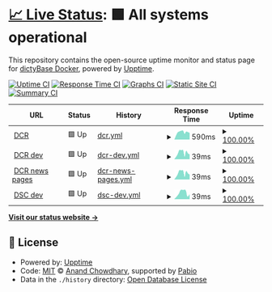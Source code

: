 # [📈 Live Status](https://status.dictybase.dev): <!--live status--> **🟩 All systems operational**

This repository contains the open-source uptime monitor and status page for [dictyBase Docker](http://dictybase.org), powered by [Upptime](https://github.com/upptime/upptime).

[![Uptime CI](https://github.com/dictybase-docker/uptime/workflows/Uptime%20CI/badge.svg)](https://github.com/dictybase-docker/uptime/actions?query=workflow%3A%22Uptime+CI%22)
[![Response Time CI](https://github.com/dictybase-docker/uptime/workflows/Response%20Time%20CI/badge.svg)](https://github.com/dictybase-docker/uptime/actions?query=workflow%3A%22Response+Time+CI%22)
[![Graphs CI](https://github.com/dictybase-docker/uptime/workflows/Graphs%20CI/badge.svg)](https://github.com/dictybase-docker/uptime/actions?query=workflow%3A%22Graphs+CI%22)
[![Static Site CI](https://github.com/dictybase-docker/uptime/workflows/Static%20Site%20CI/badge.svg)](https://github.com/dictybase-docker/uptime/actions?query=workflow%3A%22Static+Site+CI%22)
[![Summary CI](https://github.com/dictybase-docker/uptime/workflows/Summary%20CI/badge.svg)](https://github.com/dictybase-docker/uptime/actions?query=workflow%3A%22Summary+CI%22)

<!--start: status pages-->
<!-- This summary is generated by Upptime (https://github.com/upptime/upptime) -->
<!-- Do not edit this manually, your changes will be overwritten -->
<!-- prettier-ignore -->
| URL | Status | History | Response Time | Uptime |
| --- | ------ | ------- | ------------- | ------ |
| <img alt="" src="https://icons.duckduckgo.com/ip3/dictycr.org.ico" height="13"> [DCR](https://dictycr.org) | 🟩 Up | [dcr.yml](https://github.com/dictybase-docker/uptime/commits/HEAD/history/dcr.yml) | <details><summary><img alt="Response time graph" src="./graphs/dcr/response-time-week.png" height="20"> 590ms</summary><br><a href="https://status.dictybase.dev/history/dcr"><img alt="Response time 533" src="https://img.shields.io/endpoint?url=https%3A%2F%2Fraw.githubusercontent.com%2Fdictybase-docker%2Fuptime%2FHEAD%2Fapi%2Fdcr%2Fresponse-time.json"></a><br><a href="https://status.dictybase.dev/history/dcr"><img alt="24-hour response time 568" src="https://img.shields.io/endpoint?url=https%3A%2F%2Fraw.githubusercontent.com%2Fdictybase-docker%2Fuptime%2FHEAD%2Fapi%2Fdcr%2Fresponse-time-day.json"></a><br><a href="https://status.dictybase.dev/history/dcr"><img alt="7-day response time 590" src="https://img.shields.io/endpoint?url=https%3A%2F%2Fraw.githubusercontent.com%2Fdictybase-docker%2Fuptime%2FHEAD%2Fapi%2Fdcr%2Fresponse-time-week.json"></a><br><a href="https://status.dictybase.dev/history/dcr"><img alt="30-day response time 533" src="https://img.shields.io/endpoint?url=https%3A%2F%2Fraw.githubusercontent.com%2Fdictybase-docker%2Fuptime%2FHEAD%2Fapi%2Fdcr%2Fresponse-time-month.json"></a><br><a href="https://status.dictybase.dev/history/dcr"><img alt="1-year response time 533" src="https://img.shields.io/endpoint?url=https%3A%2F%2Fraw.githubusercontent.com%2Fdictybase-docker%2Fuptime%2FHEAD%2Fapi%2Fdcr%2Fresponse-time-year.json"></a></details> | <details><summary><a href="https://status.dictybase.dev/history/dcr">100.00%</a></summary><a href="https://status.dictybase.dev/history/dcr"><img alt="All-time uptime 100.00%" src="https://img.shields.io/endpoint?url=https%3A%2F%2Fraw.githubusercontent.com%2Fdictybase-docker%2Fuptime%2FHEAD%2Fapi%2Fdcr%2Fuptime.json"></a><br><a href="https://status.dictybase.dev/history/dcr"><img alt="24-hour uptime 100.00%" src="https://img.shields.io/endpoint?url=https%3A%2F%2Fraw.githubusercontent.com%2Fdictybase-docker%2Fuptime%2FHEAD%2Fapi%2Fdcr%2Fuptime-day.json"></a><br><a href="https://status.dictybase.dev/history/dcr"><img alt="7-day uptime 100.00%" src="https://img.shields.io/endpoint?url=https%3A%2F%2Fraw.githubusercontent.com%2Fdictybase-docker%2Fuptime%2FHEAD%2Fapi%2Fdcr%2Fuptime-week.json"></a><br><a href="https://status.dictybase.dev/history/dcr"><img alt="30-day uptime 100.00%" src="https://img.shields.io/endpoint?url=https%3A%2F%2Fraw.githubusercontent.com%2Fdictybase-docker%2Fuptime%2FHEAD%2Fapi%2Fdcr%2Fuptime-month.json"></a><br><a href="https://status.dictybase.dev/history/dcr"><img alt="1-year uptime 100.00%" src="https://img.shields.io/endpoint?url=https%3A%2F%2Fraw.githubusercontent.com%2Fdictybase-docker%2Fuptime%2FHEAD%2Fapi%2Fdcr%2Fuptime-year.json"></a></details>
| <img alt="" src="https://icons.duckduckgo.com/ip3/dictybase.dev.ico" height="13"> [DCR dev](https://dictybase.dev) | 🟩 Up | [dcr-dev.yml](https://github.com/dictybase-docker/uptime/commits/HEAD/history/dcr-dev.yml) | <details><summary><img alt="Response time graph" src="./graphs/dcr-dev/response-time-week.png" height="20"> 39ms</summary><br><a href="https://status.dictybase.dev/history/dcr-dev"><img alt="Response time 34" src="https://img.shields.io/endpoint?url=https%3A%2F%2Fraw.githubusercontent.com%2Fdictybase-docker%2Fuptime%2FHEAD%2Fapi%2Fdcr-dev%2Fresponse-time.json"></a><br><a href="https://status.dictybase.dev/history/dcr-dev"><img alt="24-hour response time 31" src="https://img.shields.io/endpoint?url=https%3A%2F%2Fraw.githubusercontent.com%2Fdictybase-docker%2Fuptime%2FHEAD%2Fapi%2Fdcr-dev%2Fresponse-time-day.json"></a><br><a href="https://status.dictybase.dev/history/dcr-dev"><img alt="7-day response time 39" src="https://img.shields.io/endpoint?url=https%3A%2F%2Fraw.githubusercontent.com%2Fdictybase-docker%2Fuptime%2FHEAD%2Fapi%2Fdcr-dev%2Fresponse-time-week.json"></a><br><a href="https://status.dictybase.dev/history/dcr-dev"><img alt="30-day response time 34" src="https://img.shields.io/endpoint?url=https%3A%2F%2Fraw.githubusercontent.com%2Fdictybase-docker%2Fuptime%2FHEAD%2Fapi%2Fdcr-dev%2Fresponse-time-month.json"></a><br><a href="https://status.dictybase.dev/history/dcr-dev"><img alt="1-year response time 34" src="https://img.shields.io/endpoint?url=https%3A%2F%2Fraw.githubusercontent.com%2Fdictybase-docker%2Fuptime%2FHEAD%2Fapi%2Fdcr-dev%2Fresponse-time-year.json"></a></details> | <details><summary><a href="https://status.dictybase.dev/history/dcr-dev">100.00%</a></summary><a href="https://status.dictybase.dev/history/dcr-dev"><img alt="All-time uptime 100.00%" src="https://img.shields.io/endpoint?url=https%3A%2F%2Fraw.githubusercontent.com%2Fdictybase-docker%2Fuptime%2FHEAD%2Fapi%2Fdcr-dev%2Fuptime.json"></a><br><a href="https://status.dictybase.dev/history/dcr-dev"><img alt="24-hour uptime 100.00%" src="https://img.shields.io/endpoint?url=https%3A%2F%2Fraw.githubusercontent.com%2Fdictybase-docker%2Fuptime%2FHEAD%2Fapi%2Fdcr-dev%2Fuptime-day.json"></a><br><a href="https://status.dictybase.dev/history/dcr-dev"><img alt="7-day uptime 100.00%" src="https://img.shields.io/endpoint?url=https%3A%2F%2Fraw.githubusercontent.com%2Fdictybase-docker%2Fuptime%2FHEAD%2Fapi%2Fdcr-dev%2Fuptime-week.json"></a><br><a href="https://status.dictybase.dev/history/dcr-dev"><img alt="30-day uptime 100.00%" src="https://img.shields.io/endpoint?url=https%3A%2F%2Fraw.githubusercontent.com%2Fdictybase-docker%2Fuptime%2FHEAD%2Fapi%2Fdcr-dev%2Fuptime-month.json"></a><br><a href="https://status.dictybase.dev/history/dcr-dev"><img alt="1-year uptime 100.00%" src="https://img.shields.io/endpoint?url=https%3A%2F%2Fraw.githubusercontent.com%2Fdictybase-docker%2Fuptime%2FHEAD%2Fapi%2Fdcr-dev%2Fuptime-year.json"></a></details>
| <img alt="" src="https://icons.duckduckgo.com/ip3/dictybase.dev.ico" height="13"> [DCR news pages](https://dictybase.dev/news/show) | 🟩 Up | [dcr-news-pages.yml](https://github.com/dictybase-docker/uptime/commits/HEAD/history/dcr-news-pages.yml) | <details><summary><img alt="Response time graph" src="./graphs/dcr-news-pages/response-time-week.png" height="20"> 39ms</summary><br><a href="https://status.dictybase.dev/history/dcr-news-pages"><img alt="Response time 36" src="https://img.shields.io/endpoint?url=https%3A%2F%2Fraw.githubusercontent.com%2Fdictybase-docker%2Fuptime%2FHEAD%2Fapi%2Fdcr-news-pages%2Fresponse-time.json"></a><br><a href="https://status.dictybase.dev/history/dcr-news-pages"><img alt="24-hour response time 31" src="https://img.shields.io/endpoint?url=https%3A%2F%2Fraw.githubusercontent.com%2Fdictybase-docker%2Fuptime%2FHEAD%2Fapi%2Fdcr-news-pages%2Fresponse-time-day.json"></a><br><a href="https://status.dictybase.dev/history/dcr-news-pages"><img alt="7-day response time 39" src="https://img.shields.io/endpoint?url=https%3A%2F%2Fraw.githubusercontent.com%2Fdictybase-docker%2Fuptime%2FHEAD%2Fapi%2Fdcr-news-pages%2Fresponse-time-week.json"></a><br><a href="https://status.dictybase.dev/history/dcr-news-pages"><img alt="30-day response time 36" src="https://img.shields.io/endpoint?url=https%3A%2F%2Fraw.githubusercontent.com%2Fdictybase-docker%2Fuptime%2FHEAD%2Fapi%2Fdcr-news-pages%2Fresponse-time-month.json"></a><br><a href="https://status.dictybase.dev/history/dcr-news-pages"><img alt="1-year response time 36" src="https://img.shields.io/endpoint?url=https%3A%2F%2Fraw.githubusercontent.com%2Fdictybase-docker%2Fuptime%2FHEAD%2Fapi%2Fdcr-news-pages%2Fresponse-time-year.json"></a></details> | <details><summary><a href="https://status.dictybase.dev/history/dcr-news-pages">100.00%</a></summary><a href="https://status.dictybase.dev/history/dcr-news-pages"><img alt="All-time uptime 100.00%" src="https://img.shields.io/endpoint?url=https%3A%2F%2Fraw.githubusercontent.com%2Fdictybase-docker%2Fuptime%2FHEAD%2Fapi%2Fdcr-news-pages%2Fuptime.json"></a><br><a href="https://status.dictybase.dev/history/dcr-news-pages"><img alt="24-hour uptime 100.00%" src="https://img.shields.io/endpoint?url=https%3A%2F%2Fraw.githubusercontent.com%2Fdictybase-docker%2Fuptime%2FHEAD%2Fapi%2Fdcr-news-pages%2Fuptime-day.json"></a><br><a href="https://status.dictybase.dev/history/dcr-news-pages"><img alt="7-day uptime 100.00%" src="https://img.shields.io/endpoint?url=https%3A%2F%2Fraw.githubusercontent.com%2Fdictybase-docker%2Fuptime%2FHEAD%2Fapi%2Fdcr-news-pages%2Fuptime-week.json"></a><br><a href="https://status.dictybase.dev/history/dcr-news-pages"><img alt="30-day uptime 100.00%" src="https://img.shields.io/endpoint?url=https%3A%2F%2Fraw.githubusercontent.com%2Fdictybase-docker%2Fuptime%2FHEAD%2Fapi%2Fdcr-news-pages%2Fuptime-month.json"></a><br><a href="https://status.dictybase.dev/history/dcr-news-pages"><img alt="1-year uptime 100.00%" src="https://img.shields.io/endpoint?url=https%3A%2F%2Fraw.githubusercontent.com%2Fdictybase-docker%2Fuptime%2FHEAD%2Fapi%2Fdcr-news-pages%2Fuptime-year.json"></a></details>
| <img alt="" src="https://icons.duckduckgo.com/ip3/dictybase.dev.ico" height="13"> [DSC dev](https://dictybase.dev/stockcenter) | 🟩 Up | [dsc-dev.yml](https://github.com/dictybase-docker/uptime/commits/HEAD/history/dsc-dev.yml) | <details><summary><img alt="Response time graph" src="./graphs/dsc-dev/response-time-week.png" height="20"> 39ms</summary><br><a href="https://status.dictybase.dev/history/dsc-dev"><img alt="Response time 35" src="https://img.shields.io/endpoint?url=https%3A%2F%2Fraw.githubusercontent.com%2Fdictybase-docker%2Fuptime%2FHEAD%2Fapi%2Fdsc-dev%2Fresponse-time.json"></a><br><a href="https://status.dictybase.dev/history/dsc-dev"><img alt="24-hour response time 32" src="https://img.shields.io/endpoint?url=https%3A%2F%2Fraw.githubusercontent.com%2Fdictybase-docker%2Fuptime%2FHEAD%2Fapi%2Fdsc-dev%2Fresponse-time-day.json"></a><br><a href="https://status.dictybase.dev/history/dsc-dev"><img alt="7-day response time 39" src="https://img.shields.io/endpoint?url=https%3A%2F%2Fraw.githubusercontent.com%2Fdictybase-docker%2Fuptime%2FHEAD%2Fapi%2Fdsc-dev%2Fresponse-time-week.json"></a><br><a href="https://status.dictybase.dev/history/dsc-dev"><img alt="30-day response time 35" src="https://img.shields.io/endpoint?url=https%3A%2F%2Fraw.githubusercontent.com%2Fdictybase-docker%2Fuptime%2FHEAD%2Fapi%2Fdsc-dev%2Fresponse-time-month.json"></a><br><a href="https://status.dictybase.dev/history/dsc-dev"><img alt="1-year response time 35" src="https://img.shields.io/endpoint?url=https%3A%2F%2Fraw.githubusercontent.com%2Fdictybase-docker%2Fuptime%2FHEAD%2Fapi%2Fdsc-dev%2Fresponse-time-year.json"></a></details> | <details><summary><a href="https://status.dictybase.dev/history/dsc-dev">100.00%</a></summary><a href="https://status.dictybase.dev/history/dsc-dev"><img alt="All-time uptime 100.00%" src="https://img.shields.io/endpoint?url=https%3A%2F%2Fraw.githubusercontent.com%2Fdictybase-docker%2Fuptime%2FHEAD%2Fapi%2Fdsc-dev%2Fuptime.json"></a><br><a href="https://status.dictybase.dev/history/dsc-dev"><img alt="24-hour uptime 100.00%" src="https://img.shields.io/endpoint?url=https%3A%2F%2Fraw.githubusercontent.com%2Fdictybase-docker%2Fuptime%2FHEAD%2Fapi%2Fdsc-dev%2Fuptime-day.json"></a><br><a href="https://status.dictybase.dev/history/dsc-dev"><img alt="7-day uptime 100.00%" src="https://img.shields.io/endpoint?url=https%3A%2F%2Fraw.githubusercontent.com%2Fdictybase-docker%2Fuptime%2FHEAD%2Fapi%2Fdsc-dev%2Fuptime-week.json"></a><br><a href="https://status.dictybase.dev/history/dsc-dev"><img alt="30-day uptime 100.00%" src="https://img.shields.io/endpoint?url=https%3A%2F%2Fraw.githubusercontent.com%2Fdictybase-docker%2Fuptime%2FHEAD%2Fapi%2Fdsc-dev%2Fuptime-month.json"></a><br><a href="https://status.dictybase.dev/history/dsc-dev"><img alt="1-year uptime 100.00%" src="https://img.shields.io/endpoint?url=https%3A%2F%2Fraw.githubusercontent.com%2Fdictybase-docker%2Fuptime%2FHEAD%2Fapi%2Fdsc-dev%2Fuptime-year.json"></a></details>

<!--end: status pages-->

[**Visit our status website →**](https://status.dictybase.dev)

## 📄 License

- Powered by: [Upptime](https://github.com/upptime/upptime)
- Code: [MIT](./LICENSE) © [Anand Chowdhary](https://anandchowdhary.com), supported by [Pabio](https://pabio.com)
- Data in the `./history` directory: [Open Database License](https://opendatacommons.org/licenses/odbl/1-0/)
